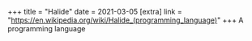 +++
title = "Halide"
date = 2021-03-05
[extra]
link = "https://en.wikipedia.org/wiki/Halide_(programming_language)"
+++
A programming language

